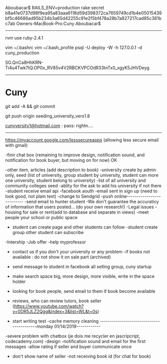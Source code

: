 Aboubacar$ RAILS_ENV=production rake secret
b8a41e0737d98f9ea95a83aaa6118d59d398372ca7659749cd1b4e05015439bf5c46686ad95b234b3a65d42255c91e2f5bf478a28b7a827217cad85c381bc7ab
Owners-MacBook-Pro:Cuny Aboubacar$ 



-----------------------------------------
rvm use ruby-2.4.1

vim ~/.bashrc
vim ~/.bash_profile
psql -U deploy -W -h 127.0.0.1 -d cuny_production

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


--------------------------------------------------

# Cuny 

git add -A && git commit

git push origin seeding_university_vers1.8

cunyversity1@hotmail.com : pass: rightn....




 --------------------------------------------------------------------------------------------------   

https://myaccount.google.com/lesssecureapps (allowing less secure email with gmail)




-finir chat box (remaining to improve design, notification sound, and notification for book buyer, but moving on for now)   OK


-other item, articles (add description to book)
-university create by admin only, seed (list of university, group student by university, student can more one university, student belong to university)
-list of all university and community colleges seed
-ablity for the ask to add his university if not there
-student receive email api
-facebook aouth
-email sent in sign up (need to look good, not plain text)
-change to Sendgrid
-push online--------------------------
-send email to hunter student
-We don't guarantee the accuraticy of information that users posted... (do your own research!)
-Legal issues
-housing for sale or rent(add to database and separate in views)
-meet people your school or public space 

- student can create page and other students can follow
-student create group other student can subscribe

-Intership
-Job offer
-help myprofessor

- contact us if you don't your university or any problem 
-if books not available : do not show it on sale part (archived)

- send message to student in facebook  all selling group, cuny startup

- make search space big, more design, more visible, write in the space holder

- looking for book people, send email to them if book become available
- reviews, who can review tutors, book seller (https://www.youtube.com/watch?v=0DR5JLZ2Qgg&index=3&list=WL&t=0s)

- start writing test
-cache memory cleaning
------------------------------------------monday 01/14/2019------------

-severe problem with chatbox (je dois me recycler en jascripcript, codecademy.com)
 -design
 -notification sound and email for the first messages
 -allow rating if seller and buyer communicate once
 - don't show name of seller
 -not receiving book id (for chat for book)